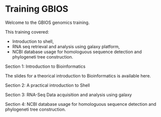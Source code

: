 # Training GBIOS

Welcome to the GBIOS genomics training.

This training covered:
 - Introduction to shell,
 - RNA seq retrieval and analysis using galaxy platform,
 - NCBI database usage for homologuous sequence detection and phylogeneti tree construction.

Section 1: Introduction to Bioinformatics

The slides for a theorical introduction to Bioinformatics is available here.

Section 2: A practical introduction to Shell

Section 3: RNA-Seq Data acquisition and analysis using galaxy

Section 4: NCBI database usage for homologuous sequence detection and phylogeneti tree construction.




